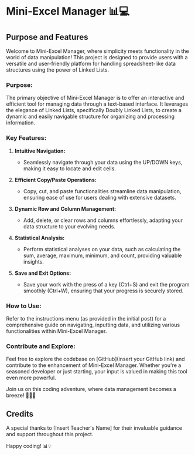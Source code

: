 # Mini-Excel Manager 📊💻

## Purpose and Features

Welcome to Mini-Excel Manager, where simplicity meets functionality in the world of data manipulation! This project is designed to provide users with a versatile and user-friendly platform for handling spreadsheet-like data structures using the power of Linked Lists.

### Purpose:
The primary objective of Mini-Excel Manager is to offer an interactive and efficient tool for managing data through a text-based interface. It leverages the elegance of Linked Lists, specifically Doubly Linked Lists, to create a dynamic and easily navigable structure for organizing and processing information.

### Key Features:

1. **Intuitive Navigation:**
   - Seamlessly navigate through your data using the UP/DOWN keys, making it easy to locate and edit cells.

2. **Efficient Copy/Paste Operations:**
   - Copy, cut, and paste functionalities streamline data manipulation, ensuring ease of use for users dealing with extensive datasets.

3. **Dynamic Row and Column Management:**
   - Add, delete, or clear rows and columns effortlessly, adapting your data structure to your evolving needs.

4. **Statistical Analysis:**
   - Perform statistical analyses on your data, such as calculating the sum, average, maximum, minimum, and count, providing valuable insights.

5. **Save and Exit Options:**
   - Save your work with the press of a key (Ctrl+S) and exit the program smoothly (Ctrl+W), ensuring that your progress is securely stored.

### How to Use:
Refer to the instructions menu (as provided in the initial post) for a comprehensive guide on navigating, inputting data, and utilizing various functionalities within Mini-Excel Manager.

### Contribute and Explore:
Feel free to explore the codebase on [GitHub](insert your GitHub link) and contribute to the enhancement of Mini-Excel Manager. Whether you're a seasoned developer or just starting, your input is valued in making this tool even more powerful.

Join us on this coding adventure, where data management becomes a breeze! 🚀👩‍💻

## Credits
A special thanks to [Insert Teacher's Name] for their invaluable guidance and support throughout this project.

Happy coding! 📊💡
